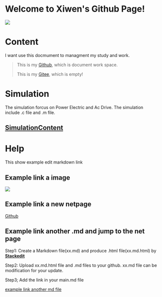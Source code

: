 # Welcome to Xiwen's Github Page!
![](https://xiwendong.github.io/ImageFolder/1.png)
# Content
I want use this docmument to managment my study and work.
 >This is my [Github](https://github.com/xiwendong), which is document work space.
 >
 >This is my [Gitee](https://gitee.com/xiwen-dong), which is empty!
 
 
 
 
 
# Simulation
 The simulation forcus on Power Electric and Ac Drive. The simulation include .c file and .m file.
 
 ## [SimulationContent](https://xiwendong.github.io/Simulation/SimulationContent.md.html)
 
 


# Help
This show example edit markdown link
## Example link a image

![](https://xiwendong.github.io/ImageFolder/1.png)

## Example link a new netpage

[Github](https://github.com/xiwendong)

## Example link another .md and jump to the net page
Step1:
Create a Markdown file(xx.md) and produce .html file(xx.md.html)  by [**Stackedit**](https://stackedit.io/app#)

Step2:
Upload xx.md.html file and .md files to your github.     xx.md file can be modification for your update.

Step3; Add the link in your main.md file 

[example link another md file ](https://xiwendong.github.io/Simulation/MyFirstMarDown.md.html)


